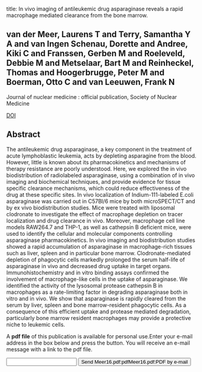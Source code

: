title: In vivo imaging of antileukemic drug asparaginase reveals a rapid macrophage mediated clearance from the bone marrow.

## van der Meer, Laurens T and Terry, Samantha Y A and van Ingen Schenau, Dorette and Andree, Kiki C and Franssen, Gerben M and Roeleveld, Debbie M and Metselaar, Bart M and Reinheckel, Thomas and Hoogerbrugge, Peter M and Boerman, Otto C and van Leeuwen, Frank N
Journal of nuclear medicine : official publication, Society of Nuclear Medicine

<a href="https://doi.org/10.2967/jnumed.116.177741">DOI</a>

## Abstract
The antileukemic drug asparaginase, a key component in the treatment of acute lymphoblastic leukemia, acts by depleting asparagine from the blood. However, little is known about its pharmacokinetics and mechanisms of therapy resistance are poorly understood. Here, we explored the in vivo biodistribution of radiolabeled asparaginase, using a combination of in vivo imaging and biochemical techniques, and provide evidence for tissue specific clearance mechanisms, which could reduce effectiveness of the drug at these specific sites. In vivo localization of Indium-111-labeled E.coli asparaginase was carried out in C57Bl/6 mice by both microSPECT/CT and by ex vivo biodistribution studies. Mice were treated with liposomal clodronate to investigate the effect of macrophage depletion on tracer localization and drug clearance in vivo. Moreover, macrophage cell line models RAW264.7 and THP-1, as well as cathepsin B deficient mice, were used to identify the cellular and molecular components controlling asparaginase pharmacokinetics. In vivo imaging and biodistribution studies showed a rapid accumulation of asparaginase in macrophage-rich tissues such as liver, spleen and in particular bone marrow. Clodronate-mediated depletion of phagocytic cells markedly prolonged the serum half-life of asparaginase in vivo and decreased drug uptake in target organs. Immunohistochemistry and in vitro binding assays confirmed the involvement of macrophage-like cells in the uptake of asparaginase. We identified the activity of the lysosomal protease cathepsin B in macrophages as a rate-limiting factor in degrading asparaginase both in vitro and in vivo. We show that asparaginase is rapidly cleared from the serum by liver, spleen and bone marrow-resident phagocytic cells. As a consequence of this efficient uptake and protease mediated degradation, particularly bone marrow resident macrophages may provide a protective niche to leukemic cells.

A <b>pdf file</b> of this publication is available for personal use.Enter your e-mail address in the box below and press the button. You will receive an e-mail message with a link to the pdf file.
<form action="sender.php">  <input type="text" name="email">  <input type="submit" value="Send Meer16.pdf:pdfMeer16.pdf:PDF by e-mail"></form>